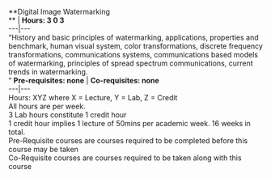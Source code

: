 **Digital Image Watermarking  
** | **Hours: 3 0 3**  
---|---  
“History and basic principles of watermarking, applications, properties and benchmark, human visual system, color transformations, discrete frequency transformations, communications systems, communications based models of watermarking, principles of spread spectrum communications, current trends in watermarking.  
” 
**Pre-requisites: none** | **Co-requisites: none**  
---|---  
Hours: XYZ where X = Lecture, Y = Lab, Z = Credit  
All hours are per week.  
3 Lab hours constitute 1 credit hour  
1 credit hour implies 1 lecture of 50mins per academic week. 16 weeks in total.  
Pre-Requisite courses are courses required to be completed before this course may be taken  
Co-Requisite courses are courses required to be taken along with this course
